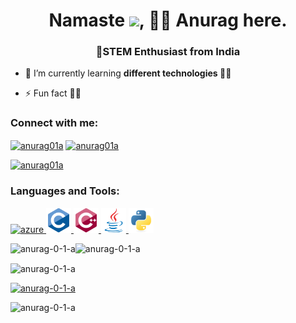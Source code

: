 <h1 align="center">Namaste <img src="https://i.pinimg.com/originals/92/59/8f/92598f86d39965bbc493ce8b3f141d2d.gif" width="45">, 🙋‍♂️ Anurag here.</h1>
<h3 align="center">🤖STEM Enthusiast from India</h3>

- 🌱 I’m currently learning **different technologies 🧑‍💻**

- ⚡ Fun fact **🧘‍♂️**

<h3 align="left">Connect with me:</h3>
<p align="left">
<a href="https://twitter.com/anurag01a" target="blank"><img align="center" src="https://raw.githubusercontent.com/rahuldkjain/github-profile-readme-generator/master/src/images/icons/Social/twitter.svg" alt="anurag01a" height="30" width="40" /></a>
<a href="https://linkedin.com/in/anurag01a" target="blank"><img align="center" src="https://raw.githubusercontent.com/rahuldkjain/github-profile-readme-generator/master/src/images/icons/Social/linked-in-alt.svg" alt="anurag01a" height="30" width="40" /></a>
</p>

<p align="left"> <a href="https://twitter.com/anurag01a" target="blank"><img src="https://img.shields.io/twitter/follow/anurag01a?logo=twitter&style=for-the-badge" alt="anurag01a" /></a> </p>

<h3 align="left">Languages and Tools:</h3>
<p align="left"> <a href="https://azure.microsoft.com/en-in/" target="_blank" rel="noreferrer"> <img src="https://www.vectorlogo.zone/logos/microsoft_azure/microsoft_azure-icon.svg" alt="azure" width="40" height="40"/> </a> <a href="https://www.cprogramming.com/" target="_blank" rel="noreferrer"> <img src="https://raw.githubusercontent.com/devicons/devicon/master/icons/c/c-original.svg" alt="c" width="40" height="40"/> </a> <a href="https://www.w3schools.com/cpp/" target="_blank" rel="noreferrer"> <img src="https://raw.githubusercontent.com/devicons/devicon/master/icons/cplusplus/cplusplus-original.svg" alt="cplusplus" width="40" height="40"/> </a> <a href="https://www.java.com" target="_blank" rel="noreferrer"> <img src="https://raw.githubusercontent.com/devicons/devicon/master/icons/java/java-original.svg" alt="java" width="40" height="40"/> </a> <a href="https://www.python.org" target="_blank" rel="noreferrer"> <img src="https://raw.githubusercontent.com/devicons/devicon/master/icons/python/python-original.svg" alt="python" width="40" height="40"/> </a> </p>

<p><img align="left" src="https://github-readme-stats.vercel.app/api/top-langs?username=anurag-0-1-a&no-bg=true&show_icons=true&theme=github_dark&hide_border=true&locale=en&layout=compact" alt="anurag-0-1-a" /></p>

<p>&nbsp;<img align="left" src="https://github-readme-stats.vercel.app/api?username=anurag-0-1-a&no-bg=true&show_icons=true&theme=github_dark&hide_border=true&locale=en" alt="anurag-0-1-a" /></p>

<p><img align="center" src="https://github-readme-streak-stats.herokuapp.com/?user=Anurag-0-1-A&theme=github-dark-blue&hide_border=true" alt="anurag-0-1-a" /></p>

<p align="left"> <a href="https://github.com/ryo-ma/github-profile-trophy"><img src="https://github-profile-trophy.vercel.app/?username=anurag-0-1-a&no-bg=true&no-frame=true" alt="anurag-0-1-a" /></a> </p>

<p align="left"> <img src="https://komarev.com/ghpvc/?username=anurag-0-1-a&label=Profile%20views&color=1A58B6&style=flat" alt="anurag-0-1-a" /> </p>

